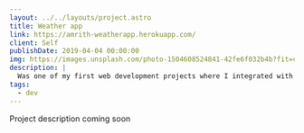 ```yaml
---
layout: ../../layouts/project.astro
title: Weather app
link: https://amrith-weatherapp.herokuapp.com/
client: Self
publishDate: 2019-04-04 00:00:00
img: https://images.unsplash.com/photo-1504608524841-42fe6f032b4b?fit=crop&w=1400&h=700&q=75
description: |
  Was one of my first web development projects where I integrated with 2 apis to get the weather data.
tags:
  - dev
---
```


Project description coming soon
